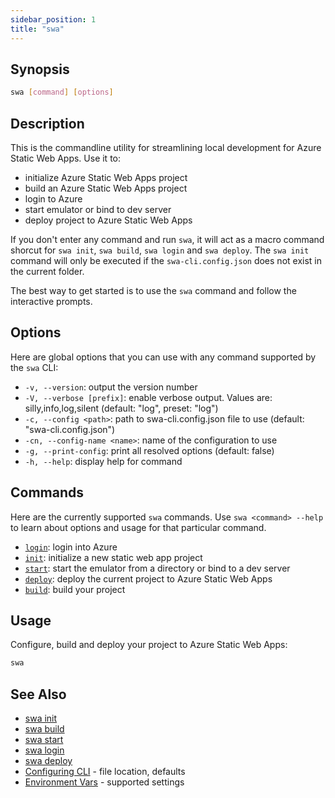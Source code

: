 ```yaml
---
sidebar_position: 1
title: "swa"
---
```


## Synopsis

```bash
swa [command] [options]
```

## Description

This is the commandline utility for streamlining local development for Azure Static Web Apps. Use it to:

- initialize Azure Static Web Apps project
- build an Azure Static Web Apps project
- login to Azure
- start emulator or bind to dev server
- deploy project to Azure Static Web Apps

If you don't enter any command and run `swa`, it will act as a macro command shorcut for `swa init`, `swa build`, `swa login` and `swa deploy`. The `swa init` command will only be executed if the `swa-cli.config.json` does not exist in the current folder.

The best way to get started is to use the `swa` command and follow the interactive prompts.

## Options

Here are global options that you can use with any command supported by the `swa` CLI:

- `-v, --version`: output the version number
- `-V, --verbose [prefix]`: enable verbose output. Values are: silly,info,log,silent (default: "log", preset: "log")
- `-c, --config <path>`: path to swa-cli.config.json file to use (default: "swa-cli.config.json")
- `-cn, --config-name <name>`: name of the configuration to use
- `-g, --print-config`: print all resolved options (default: false)
- `-h, --help`: display help for command

## Commands

Here are the currently supported `swa` commands. Use `swa <command> --help` to learn about options and usage for that particular command.

- [`login`](swa-login): login into Azure
- [`init`](swa-init): initialize a new static web app project
- [`start`](swa-start): start the emulator from a directory or bind to a dev server
- [`deploy`](swa-deploy): deploy the current project to Azure Static Web Apps
- [`build`](swa-build): build your project

## Usage

Configure, build and deploy your project to Azure Static Web Apps:

```bash
swa
```

## See Also

- [swa init](docs/cli/swa-init)
- [swa build](docs/cli/swa-build)
- [swa start](docs/cli/swa-start)
- [swa login](docs/cli/swa-login)
- [swa deploy](docs/cli/swa-deploy)
- [Configuring CLI](docs/cli/swa-config) - file location, defaults
- [Environment Vars](docs/cli/swa-deploy) - supported settings
